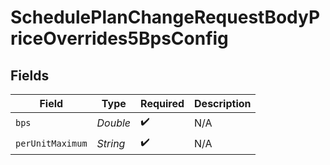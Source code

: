 # SchedulePlanChangeRequestBodyPriceOverrides5BpsConfig


## Fields

| Field              | Type               | Required           | Description        |
| ------------------ | ------------------ | ------------------ | ------------------ |
| `bps`              | *Double*           | :heavy_check_mark: | N/A                |
| `perUnitMaximum`   | *String*           | :heavy_check_mark: | N/A                |